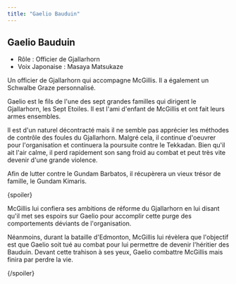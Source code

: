 ```yaml
---
title: "Gaelio Bauduin"
---
```


Gaelio Bauduin
--------------





* Rôle : Officier de Gjallarhorn
* Voix Japonaise : Masaya Matsukaze


Un officier de Gjallarhorn qui accompagne McGillis. Il a également un Schwalbe Graze personnalisé.


Gaelio est le fils de l'une des sept grandes familles qui dirigent le Gjallarhorn, les Sept Etoiles. Il est l'ami d'enfant de McGillis et ont fait leurs armes ensembles. 


Il est d'un naturel décontracté mais il ne semble pas apprécier les méthodes de contrôle des foules du Gjallarhorn. Malgré cela, il continue d'oeuvrer pour l'organisation et continuera la poursuite contre le Tekkadan. Bien qu'il ait l'air calme, il perd rapidement son sang froid au combat et peut très vite devenir d'une grande violence. 


Afin de lutter contre le Gundam Barbatos, il récupèrera un vieux trésor de famille, le Gundam Kimaris.


{spoiler}


McGillis lui confiera ses ambitions de réforme du Gjallarhorn en lui disant qu'il met ses espoirs sur Gaelio pour accomplir cette purge des comportements déviants de l'organisation. 


Néanmoins, durant la bataille d'Edmonton, McGillis lui révèlera que l'objectif est que Gaelio soit tué au combat pour lui permettre de devenir l'héritier des Bauduin. Devant cette trahison à ses yeux, Gaelio combattre McGillis mais finira par perdre la vie. 


{/spoiler}

